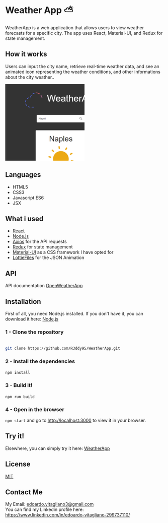 # Weather App ⛅  
WeatherApp is a web application that allows users to view weather forecasts for a specific city. The app uses React, Material-UI, and Redux for state management.


## How it works
Users can input the city name, retrieve real-time weather data, and see an animated icon representing the weather conditions, and other informations about the city weather..

<img src="src/WeatherApp.png" width="50%" height="50%">

## Languages
* HTML5
* CSS3
* Javascript ES6
* JSX

## What i used
* [React](https://react.dev/)
* [Node.js](https://nodejs.org/it)
* [Axios](https://axios-http.com/) for the API requests
* [Redux](https://redux.js.org/) for state management
* [Material-UI](https://mui.com/) as a CSS framework I have opted for
* [LottieFiles](https://lottiefiles.com/) for the JSON Animation

## API
API documentation [OpenWeatherApp](https://openweathermap.org/api)

## Installation
First of all, you need Node.js installed.
If you don't have it, you can download it here:
[Node.js](https://nodejs.org/it/download/)<br>

### 1 - Clone the repository
```bash

git clone https://github.com/R3ddy95/WeatherApp.git

```

### 2 - Install the dependencies
`npm install`

### 3 - Build it!
`npm run build`

### 4 - Open in the browser
`npm start` and go to [http://localhost:3000](http://localhost:3000) to view it in your browser.

##  Try it!
Elsewhere, you can simply try it here:
[WeatherApp](https://weatherapp-bea52.web.app/)

##  License
[MIT](https://choosealicense.com/licenses/mit/)

## Contact Me
My Email: edoardo.vitagliano3@gmail.com <br>
You can find my Linkedin profile here: https://www.linkedin.com/in/edoardo-vitagliano-299737110/
